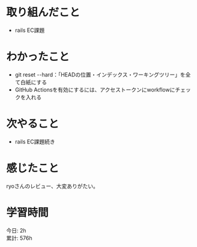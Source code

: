 # 取り組んだこと       
- rails EC課題
# わかったこと  
- git reset --hard：「HEADの位置・インデックス・ワーキングツリー」を全て白紙にする
- GitHub Actionsを有効にするには、アクセストークンにworkflowにチェックを入れる  
# 次やること  
- rails EC課題続き
# 感じたこと
ryoさんのレビュー、大変ありがたい。  
# 学習時間  
今日: 2h        
累計: 576h          
